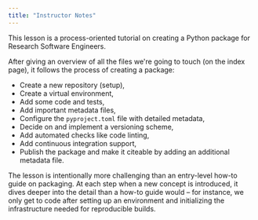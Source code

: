 ```yaml
---
title: "Instructor Notes"
---
```

This lesson is a process-oriented tutorial on creating a Python package for Research Software Engineers.

After giving an overview of all the files we're going to touch (on the index page), 
it follows the process of creating a package:
- Create a new repository (setup),
- Create a virtual environment,
- Add some code and tests,
- Add important metadata files,
- Configure the `pyproject.toml` file with detailed metadata,
- Decide on and implement a versioning scheme,
- Add automated checks like code linting,
- Add continuous integration support,
- Publish the package and make it citeable by adding an additional metadata file.

The lesson is intentionally more challenging than an entry-level how-to guide on packaging.
At each step when a new concept is introduced, 
it dives deeper into the detail than a how-to guide would –
for instance, we only get to code after setting up an environment 
and initializing the infrastructure needed for reproducible builds.